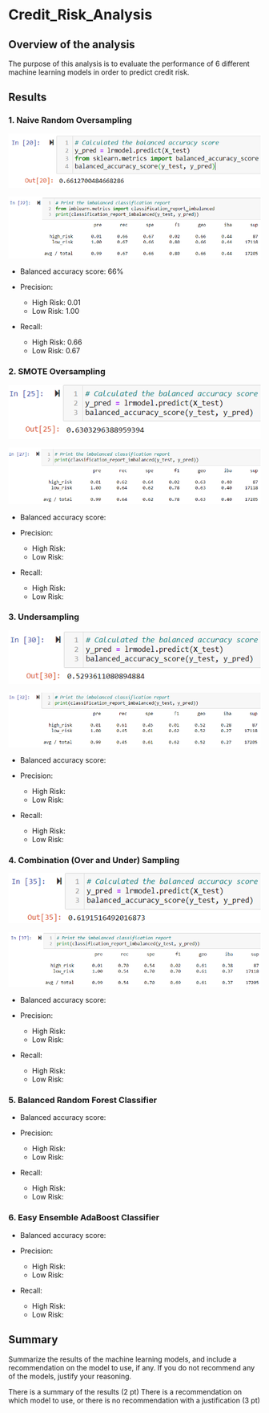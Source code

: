 # Credit_Risk_Analysis

## Overview of the analysis
The purpose of this analysis is to evaluate the performance of 6 different machine learning models in order to predict credit risk.

## Results

### 1. Naive Random Oversampling

![Naive Random Oversampling Balanced accuracy score](./Images/NaiveRandomOversampling1.PNG)

![Naive Random Oversampling Risks](./Images/NaiveRandomOversampling2.PNG)

- Balanced accuracy score: 66%

- Precision:
  - High Risk: 0.01
  - Low Risk: 1.00

- Recall: 
  - High Risk: 0.66
  - Low Risk: 0.67


### 2. SMOTE Oversampling

![SMOTE Oversampling Balanced accuracy score](./Images/SmoteOversampling1.PNG)

![SMOTE Oversampling Risks](./Images/SmoteOversampling2.PNG)

- Balanced accuracy score:

- Precision:
  - High Risk:
  - Low Risk:

- Recall: 
  - High Risk:
  - Low Risk:

### 3. Undersampling

![Undersampling Balanced accuracy score](./Images/Undersampling1.PNG)

![Undersampling Risks](./Images/Undersampling2.PNG)

- Balanced accuracy score:

- Precision:
  - High Risk:
  - Low Risk:

- Recall: 
  - High Risk:
  - Low Risk:

### 4. Combination (Over and Under) Sampling

![Combination (Over and Under) Sampling Balanced accuracy score](./Images/CombinationSampling1.PNG)

![Combination (Over and Under) Sampling Risks](./Images/CombinationSampling2.PNG)

- Balanced accuracy score:

- Precision:
  - High Risk:
  - Low Risk:

- Recall: 
  - High Risk:
  - Low Risk:

### 5. Balanced Random Forest Classifier

- Balanced accuracy score:

- Precision:
  - High Risk:
  - Low Risk:

- Recall: 
  - High Risk:
  - Low Risk:

### 6. Easy Ensemble AdaBoost Classifier

- Balanced accuracy score:

- Precision:
  - High Risk:
  - Low Risk:

- Recall: 
  - High Risk:
  - Low Risk:


## Summary

Summarize the results of the machine learning models, and include a recommendation on the model to use, if any. If you do not recommend any of the models, justify your reasoning.

There is a summary of the results (2 pt)
There is a recommendation on which model to use, or there is no recommendation with a justification (3 pt)